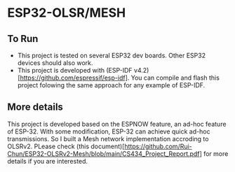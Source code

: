 # ESP32-OLSR/MESH

## To Run
- This project is tested on several ESP32 dev boards. Other ESP32 devices should also work.
- This project is developed with (ESP-IDF v4.2)[https://github.com/espressif/esp-idf]. You can compile and flash this project folowing the same approach for any example of ESP-IDF.

## More details
This project is developed based on the ESPNOW feature, an ad-hoc feature of ESP-32. With some modification, ESP-32 can achieve quick ad-hoc transmissions. So I built a Mesh network implementation accroding to OLSRv2. PLease check (this document)[https://github.com/Rui-Chun/ESP32-OLSRv2-Mesh/blob/main/CS434_Project_Report.pdf] for more details if you are interested.
